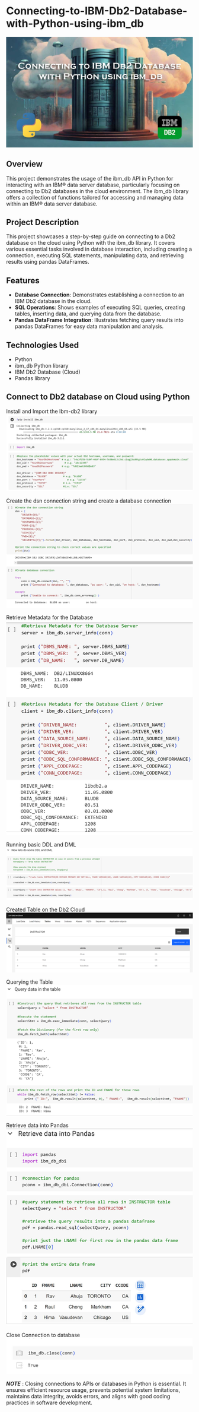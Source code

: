 # Connecting-to-IBM-Db2-Database-with-Python-using-ibm_db

![](ibm-db2-cover.jpg)

## Overview

This project demonstrates the usage of the ibm_db API in Python for interacting with an IBM® data server database, particularly focusing on connecting to Db2 databases in the cloud environment. The ibm_db library offers a collection of functions tailored for accessing and managing data within an IBM® data server database.

## Project Description

This project showcases a step-by-step guide on connecting to a Db2 database on the cloud using Python with the ibm_db library. It covers various essential tasks involved in database interaction, including creating a connection, executing SQL statements, manipulating data, and retrieving results using pandas DataFrames.

## Features

- **Database Connection**: Demonstrates establishing a connection to an IBM Db2 database in the cloud.
- **SQL Operations**: Shows examples of executing SQL queries, creating tables, inserting data, and querying data from the database.
- **Pandas DataFrame Integration**: Illustrates fetching query results into pandas DataFrames for easy data manipulation and analysis.

## Technologies Used

- Python
- ibm_db Python library
- IBM Db2 Database (Cloud)
- Pandas library

## Connect to Db2 database on Cloud using Python

Install and Import the Ibm-db2 library
![](install_import.JPG)

Create the dsn connection string and create a database connection
![](Database-connect.png)

Retrieve Metadata for the Database
![](Metadata.JPG)

Running basic DDL and DML 
![](DDL-DML.JPG)

Created Table on the Db2 Cloud
![](ibm.png)

Querying the Table
![](Query.JPG)

Retrieve data into Pandas
![](pandas.JPG)

Close Connection to database
![](Close.JPG)

***NOTE*** : Closing connections to APIs or databases in Python is essential. It ensures efficient resource usage, prevents potential system limitations, maintains data integrity, avoids errors, and aligns with good coding practices in software development.

